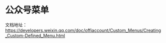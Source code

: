 # 公众号菜单

文档地址： https://developers.weixin.qq.com/doc/offiaccount/Custom_Menus/Creating_Custom-Defined_Menu.html
